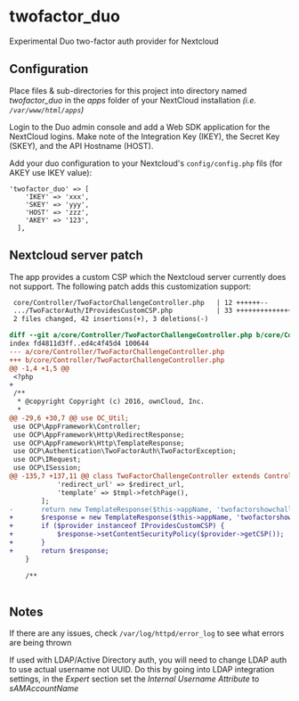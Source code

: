 # twofactor_duo
Experimental Duo two-factor auth provider for Nextcloud

## Configuration
Place files & sub-directories for this project into directory named *twofactor_duo* in the *apps* folder of your NextCloud installation *(i.e. `/var/www/html/apps`)*

Login to the Duo admin console and add a Web SDK application for the NextCloud logins. Make note of the Integration Key (IKEY), the Secret Key (SKEY), and the API Hostname (HOST).

Add your duo configuration to your Nextcloud's `config/config.php` fils (for AKEY use IKEY value):
```
'twofactor_duo' => [
    'IKEY' => 'xxx',
    'SKEY' => 'yyy',
    'HOST' => 'zzz',
    'AKEY' => '123',
  ],
```
## Nextcloud server patch
The app provides a custom CSP which the Nextcloud server currently does not support. The following patch adds this customization support:
```patch
 core/Controller/TwoFactorChallengeController.php   | 12 ++++++--
 .../TwoFactorAuth/IProvidesCustomCSP.php           | 33 ++++++++++++++++++++++
 2 files changed, 42 insertions(+), 3 deletions(-)

diff --git a/core/Controller/TwoFactorChallengeController.php b/core/Controller/TwoFactorChallengeController.php
index fd4811d3ff..ed4c4f45d4 100644
--- a/core/Controller/TwoFactorChallengeController.php
+++ b/core/Controller/TwoFactorChallengeController.php
@@ -1,4 +1,5 @@
 <?php
+
 /**
  * @copyright Copyright (c) 2016, ownCloud, Inc.
  *
@@ -29,6 +30,7 @@ use OC_Util;
 use OCP\AppFramework\Controller;
 use OCP\AppFramework\Http\RedirectResponse;
 use OCP\AppFramework\Http\TemplateResponse;
 use OCP\Authentication\TwoFactorAuth\TwoFactorException;
 use OCP\IRequest;
 use OCP\ISession;
@@ -135,7 +137,11 @@ class TwoFactorChallengeController extends Controller {
 			'redirect_url' => $redirect_url,
 			'template' => $tmpl->fetchPage(),
 		];
-		return new TemplateResponse($this->appName, 'twofactorshowchallenge', $data, 'guest');
+		$response = new TemplateResponse($this->appName, 'twofactorshowchallenge', $data, 'guest');
+		if ($provider instanceof IProvidesCustomCSP) {
+			$response->setContentSecurityPolicy($provider->getCSP());
+		}
+		return $response;
 	}
 
 	/**
 
```
## Notes
If there are any issues, check `/var/log/httpd/error_log` to see what errors are being thrown

If used with LDAP/Active Directory auth, you will need to change LDAP auth to use actual username not UUID.  Do this by going into LDAP integration settings, in the *Expert* section set the *Internal Username Attribute* to *sAMAccountName*







